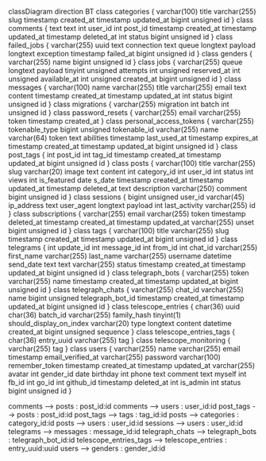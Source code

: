 classDiagram
direction BT
class categories {
   varchar(100) title
   varchar(255) slug
   timestamp created_at
   timestamp updated_at
   bigint unsigned id
}
class comments {
   text text
   int user_id
   int post_id
   timestamp created_at
   timestamp updated_at
   timestamp deleted_at
   int status
   bigint unsigned id
}
class failed_jobs {
   varchar(255) uuid
   text connection
   text queue
   longtext payload
   longtext exception
   timestamp failed_at
   bigint unsigned id
}
class genders {
   varchar(255) name
   bigint unsigned id
}
class jobs {
   varchar(255) queue
   longtext payload
   tinyint unsigned attempts
   int unsigned reserved_at
   int unsigned available_at
   int unsigned created_at
   bigint unsigned id
}
class messages {
   varchar(100) name
   varchar(255) title
   varchar(255) email
   text content
   timestamp created_at
   timestamp updated_at
   int status
   bigint unsigned id
}
class migrations {
   varchar(255) migration
   int batch
   int unsigned id
}
class password_resets {
   varchar(255) email
   varchar(255) token
   timestamp created_at
}
class personal_access_tokens {
   varchar(255) tokenable_type
   bigint unsigned tokenable_id
   varchar(255) name
   varchar(64) token
   text abilities
   timestamp last_used_at
   timestamp expires_at
   timestamp created_at
   timestamp updated_at
   bigint unsigned id
}
class post_tags {
   int post_id
   int tag_id
   timestamp created_at
   timestamp updated_at
   bigint unsigned id
}
class posts {
   varchar(100) title
   varchar(255) slug
   varchar(20) image
   text content
   int category_id
   int user_id
   int status
   int views
   int is_featured
   date s_date
   timestamp created_at
   timestamp updated_at
   timestamp deleted_at
   text description
   varchar(250) comment
   bigint unsigned id
}
class sessions {
   bigint unsigned user_id
   varchar(45) ip_address
   text user_agent
   longtext payload
   int last_activity
   varchar(255) id
}
class subscriptions {
   varchar(255) email
   varchar(255) token
   timestamp deleted_at
   timestamp created_at
   timestamp updated_at
   varchar(255) unset
   bigint unsigned id
}
class tags {
   varchar(100) title
   varchar(255) slug
   timestamp created_at
   timestamp updated_at
   bigint unsigned id
}
class telegrams {
   int update_id
   int message_id
   int from_id
   int chat_id
   varchar(255) first_name
   varchar(255) last_name
   varchar(255) username
   datetime send_date
   text text
   varchar(255) status
   timestamp created_at
   timestamp updated_at
   bigint unsigned id
}
class telegraph_bots {
   varchar(255) token
   varchar(255) name
   timestamp created_at
   timestamp updated_at
   bigint unsigned id
}
class telegraph_chats {
   varchar(255) chat_id
   varchar(255) name
   bigint unsigned telegraph_bot_id
   timestamp created_at
   timestamp updated_at
   bigint unsigned id
}
class telescope_entries {
   char(36) uuid
   char(36) batch_id
   varchar(255) family_hash
   tinyint(1) should_display_on_index
   varchar(20) type
   longtext content
   datetime created_at
   bigint unsigned sequence
}
class telescope_entries_tags {
   char(36) entry_uuid
   varchar(255) tag
}
class telescope_monitoring {
   varchar(255) tag
}
class users {
   varchar(255) name
   varchar(255) email
   timestamp email_verified_at
   varchar(255) password
   varchar(100) remember_token
   timestamp created_at
   timestamp updated_at
   varchar(255) avatar
   int gender_id
   date birthday
   int phone
   text comment
   text myself
   int fb_id
   int go_id
   int github_id
   timestamp deleted_at
   int is_admin
   int status
   bigint unsigned id
}

comments  -->  posts : post_id:id
comments  -->  users : user_id:id
post_tags  -->  posts : post_id:id
post_tags  -->  tags : tag_id:id
posts  -->  categories : category_id:id
posts  -->  users : user_id:id
sessions  -->  users : user_id:id
telegrams  -->  messages : message_id:id
telegraph_chats  -->  telegraph_bots : telegraph_bot_id:id
telescope_entries_tags  -->  telescope_entries : entry_uuid:uuid
users  -->  genders : gender_id:id
